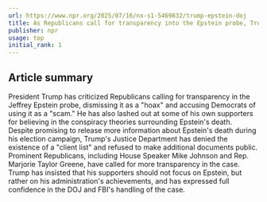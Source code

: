 ```yaml
---
url: https://www.npr.org/2025/07/16/nx-s1-5469832/trump-epstein-doj
title: As Republicans call for transparency into the Epstein probe, Trump lashes out
publisher: npr
usage: top
initial_rank: 1
---
```

## Article summary
President Trump has criticized Republicans calling for transparency in the Jeffrey Epstein probe, dismissing it as a "hoax" and accusing Democrats of using it as a "scam." He has also lashed out at some of his own supporters for believing in the conspiracy theories surrounding Epstein's death. Despite promising to release more information about Epstein's death during his election campaign, Trump's Justice Department has denied the existence of a "client list" and refused to make additional documents public. Prominent Republicans, including House Speaker Mike Johnson and Rep. Marjorie Taylor Greene, have called for more transparency in the case. Trump has insisted that his supporters should not focus on Epstein, but rather on his administration's achievements, and has expressed full confidence in the DOJ and FBI's handling of the case.
